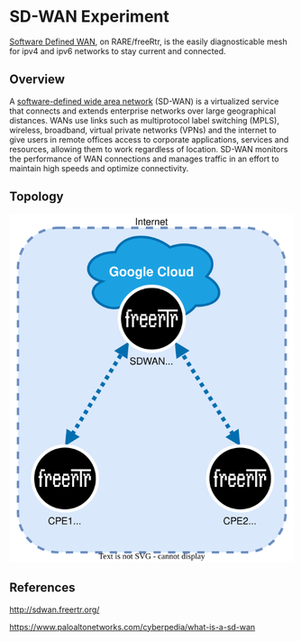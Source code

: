 # SD-WAN Experiment

[Software Defined WAN](http://sdwan.freertr.org/), on RARE/freeRtr, is the easily diagnosticable mesh for ipv4 and ipv6 networks to stay current and connected.

## Overview
A [software-defined wide area network](https://www.paloaltonetworks.com/cyberpedia/what-is-a-sd-wan) (SD-WAN) is a virtualized service that connects and extends enterprise networks over large geographical distances. WANs use links such as multiprotocol label switching (MPLS), wireless, broadband, virtual private networks (VPNs) and the internet to give users in remote offices access to corporate applications, services and resources, allowing them to work regardless of location. SD-WAN monitors the performance of WAN connections and manages traffic in an effort to maintain high speeds and optimize connectivity.

## Topology
![Experiment Topology](topology.svg "Experiment Topology")

## References

http://sdwan.freertr.org/

https://www.paloaltonetworks.com/cyberpedia/what-is-a-sd-wan
